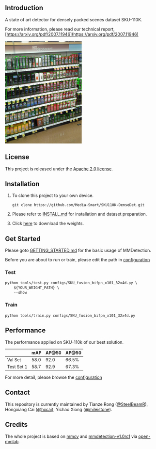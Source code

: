 ## Introduction

A state of art detector for densely packed scenes dataset SKU-110K.

For more information, please read our technical report, [https://arxiv.org/pdf/2007.11946](https://arxiv.org/pdf/2007.11946)

<img src="preview.jpg" alt="avatar" style="zoom: 33%;" />

## License

This project is released under the [Apache 2.0 license](https://github.com/Media-Smart/vedacls/blob/master/LICENSE).

## Installation

1. To clone this project to your own device.

   ```
   git clone https://github.com/Media-Smart/SKU110K-DenseDet.git
   ```

2. Please refer to [INSTALL.md](docs/INSTALL.md) for installation and dataset preparation.

3. Click [here](https://drive.google.com/file/d/1XM8OzRdcbDbSrvlcMgJsFX76lBmdN2Td/view?usp=sharing) to download the weights. 

## Get Started

Please goto [GETTING_STARTED.md](docs/GETTING_STARTED.md) for the basic usage of MMDetection.

Before you are about to run or train, please edit the path in  [configuration](configs/SKU_fusion_bifpn_x101_32x4d.py)

### Test

```shell
python tools/test.py configs/SKU_fusion_bifpn_x101_32x4d.py \
    ${YOUR_WEIGHT_PATH} \
    --show
```

### Train

```shell
python tools/train.py configs/SKU_fusion_bifpn_x101_32x4d.py
```

## Performance

The performance applied on SKU-110k of our best solution.

|            | mAP  | AP@50 | AP@50 |
| ---------- | ---- | ----- | ----- |
| Val Set    | 58.0 | 92.0  | 66.5% |
| Test Set 1 | 58.7 | 92.9  | 67.3% |

For more detail, please browse the [configuration](configs/SKU_fusion_bifpn_x101_32x4d.py)

## Contact

This repository is currently maintained by Tianze Rong ([@SteelBeamR](https://github.com/SteelBeamR)), Hongxiang Cai ([@hxcai](http://github.com/hxcai)), Yichao Xiong ([@mileistone](https://github.com/mileistone)).

## Credits

The whole project is based on  [mmcv](https://github.com/open-mmlab/mmcv) and [mmdetection-v1.0rc1](https://github.com/open-mmlab/mmdetection/tree/v1.0rc1) via [open-mmlab](https://github.com/open-mmlab).

